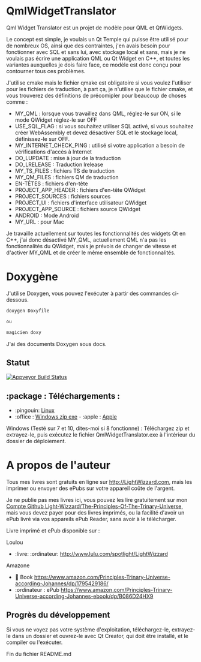 # QmlWidgetTranslator

Qml Widget Translator est un projet de modèle pour QML et QtWidgets.

Le concept est simple, je voulais un Qt Temple qui puisse être utilisé pour de nombreux OS,
ainsi que des contraintes, j'en avais besoin pour fonctionner avec SQL et sans lui,
avec stockage local et sans,
mais je ne voulais pas écrire une application QML ou Qt Widget en C++,
et toutes les variantes auxquelles je dois faire face,
ce modèle est donc conçu pour contourner tous ces problèmes.

J'utilise cmake mais le fichier qmake est obligatoire si vous voulez l'utiliser pour les fichiers de traduction,
à part ça, je n'utilise que le fichier cmake, et vous trouverez des définitions de précomipler pour beaucoup de choses comme :

* MY_QML : lorsque vous travaillez dans QML, réglez-le sur ON, si le mode QWidget réglez-le sur OFF
* USE_SQL_FLAG : si vous souhaitez utiliser SQL activé, si vous souhaitez créer WebAssembly et devez désactiver SQL et le stockage local, définissez-le sur OFF.
* MY_INTERNET_CHECK_PING : utilisé si votre application a besoin de vérifications d'accès à Internet
* DO_LUPDATE : mise à jour de la traduction
* DO_LRELEASE : Traduction lrelease
* MY_TS_FILES : fichiers TS de traduction
* MY_QM_FILES : fichiers QM de traduction
* EN-TÊTES : fichiers d'en-tête
* PROJECT_APP_HEADER : fichiers d'en-tête QWidget
* PROJECT_SOURCES : fichiers sources
* PROJECT_UI : fichiers d'interface utilisateur QWidget
* PROJECT_APP_SOURCE : fichiers source QWidget
* ANDROID : Mode Android
* MY_URL : pour Mac

Je travaille actuellement sur toutes les fonctionnalités des widgets Qt en C++, j'ai donc désactivé MY_QML,
actuellement QML n'a pas les fonctionnalités du QWidget,
mais je prévois de changer de vitesse et d'activer MY_QML et de créer le même ensemble de fonctionnalités.

# Doxygène

J'utilise Doxygen, vous pouvez l'exécuter à partir des commandes ci-dessous.

```bash
doxygen Doxyfile

ou

magicien doxy
```

J'ai des documents Doxygen sous docs.



## Statut

[![Appveyor Build Status](https://ci.appveyor.com/api/projects/status/j7htumuwfx31elf6?svg=true)](https://ci.appveyor.com/project/Light-Wizzard/QmlWidgetTranslator)

## :package : **Téléchargements :**

- :pingouin: [Linux](https://github.com/Light-Wizzard/QmlWidgetTranslator/releases/download/continuous/QmlWidgetTranslator-x86_64.AppImage)
- :office : [Windows zip exe](https://github.com/Light-Wizzard/QmlWidgetTranslator/releases/download/continuous/QmlWidgetTranslator_release.zip)
- :apple : [Apple](https://github.com/Light-Wizzard/QmlWidgetTranslator/releases/download/continuous/QmlWidgetTranslator.dmg)

Windows (Testé sur 7 et 10, dites-moi si 8 fonctionne) : Téléchargez zip et extrayez-le, puis exécutez le fichier QmlWidgetTranslator.exe à l'intérieur du dossier de déploiement.

# A propos de l'auteur

Tous mes livres sont gratuits en ligne sur http://LightWizzard.com, mais les imprimer ou envoyer des ePubs sur votre appareil coûte de l'argent.

Je ne publie pas mes livres ici, vous pouvez les lire gratuitement sur mon
[Compte Github Light-Wizzard/The-Principles-Of-The-Trinary-Universe](https://github.com/Light-Wizzard/The-Principles-Of-The-Trinary-Universe),
mais vous devez payer pour des livres imprimés, ou la facilité d'avoir un ePub livré via vos appareils ePub Reader, sans avoir à le télécharger.

Livre imprimé et ePub disponible sur :

Loulou
* :livre: :ordinateur: http://www.lulu.com/spotlight/LightWizzard

Amazone
* :book: Book https://www.amazon.com/Principles-Trinary-Universe-according-Johannes/dp/1795429186/
* :ordinateur : ePub https://www.amazon.com/Principles-Trinary-Universe-according-Johannes-ebook/dp/B086D24HX9

## Progrès du développement

Si vous ne voyez pas votre système d'exploitation, téléchargez-le, extrayez-le dans un dossier et ouvrez-le avec Qt Creator,
qui doit être installé, et le compiler ou l'exécuter.


Fin du fichier README.md